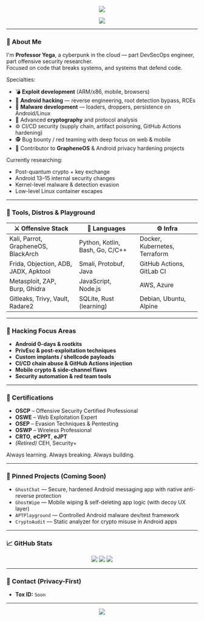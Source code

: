 <!-- Matrix-Green Hacker Banner -->
<p align="center">
  <img src="https://capsule-render.vercel.app/api?type=waving&color=0:000000,100:00FF00&height=200&section=header&text=Professor%20Yega&fontSize=40&fontColor=ffffff" />
</p>

<p align="center">
  <img src="https://readme-typing-svg.demolab.com?font=Fira+Code&duration=4000&pause=1000&color=00FF00&center=true&vCenter=true&width=435&lines=Offensive+Security+Researcher;Android+Hacker+%2F+Exploit+Dev;Malware+Engineer;Bug+Bounty+Hunter;DevSecOps+Expert" />
</p>

---

### 🧠 About Me

I'm **Professor Yega**, a cyberpunk in the cloud — part DevSecOps engineer, part offensive security researcher.  
Focused on code that breaks systems, and systems that defend code.

Specialties:

- 💣 **Exploit development** (ARM/x86, mobile, browsers)
- 📱 **Android hacking** — reverse engineering, root detection bypass, RCEs
- 🐛 **Malware development** — loaders, droppers, persistence on Android/Linux
- 🧬 Advanced **cryptography** and protocol analysis
- ⚙️ CI/CD security (supply chain, artifact poisoning, GitHub Actions hardening)
- 🕵️ Bug bounty / red teaming with deep focus on web & mobile
- 🔐 Contributor to **GrapheneOS** & Android privacy hardening projects

Currently researching:
- Post-quantum crypto + key exchange
- Android 13–15 internal security changes
- Kernel-level malware & detection evasion
- Low-level Linux container escapes

---

### 🧰 Tools, Distros & Playground

| ⚔️ Offensive Stack | 🧠 Languages | ⚙️ Infra |
|-------------------|--------------|----------|
| Kali, Parrot, GrapheneOS, BlackArch | Python, Kotlin, Bash, Go, C/C++ | Docker, Kubernetes, Terraform |
| Frida, Objection, ADB, JADX, Apktool | Smali, Protobuf, Java | GitHub Actions, GitLab CI |
| Metasploit, ZAP, Burp, Ghidra | JavaScript, Node.js | AWS, Azure |
| Gitleaks, Trivy, Vault, Radare2 | SQLite, Rust (learning) | Debian, Ubuntu, Alpine |

---

### 🧪 Hacking Focus Areas

- **Android 0-days & rootkits**  
- **PrivEsc & post-exploitation techniques**  
- **Custom implants / shellcode payloads**  
- **CI/CD chain abuse & GitHub Actions injection**  
- **Mobile crypto & side-channel flaws**  
- **Security automation & red team tools**

---

### 💼 Certifications

- **OSCP** – Offensive Security Certified Professional  
- **OSWE** – Web Exploitation Expert  
- **OSEP** – Evasion Techniques & Pentesting  
- **OSWP** – Wireless Professional  
- **CRTO**, **eCPPT**, **eJPT**  
- *(Retired)* CEH, Security+  

Always learning. Always breaking. Always building.

---

### 🚧 Pinned Projects (Coming Soon)

- `GhostChat` — Secure, hardened Android messaging app with native anti-reverse protection  
- `GhostWipe` — Mobile wiping & self-deleting app logic (with decoy UX layer)  
- `APTPlayground` — Controlled Android malware dev/test framework  
- `CryptoAudit` — Static analyzer for crypto misuse in Android apps  

---

### 📈 GitHub Stats

<p align="center">
  <img src="https://github-readme-stats.vercel.app/api?username=ProfessorYega&show_icons=true&theme=tokyonight&title_color=00FF00&icon_color=00FF00&text_color=ffffff&bg_color=000000" />
  <img src="https://github-readme-streak-stats.herokuapp.com?user=ProfessorYega&theme=tokyonight&dates=00FF00&currStreakLabel=00FF00&ring=00FF00&fire=00FF00&sideNums=00FF00" />
  <img src="https://github-readme-stats.vercel.app/api/top-langs/?username=ProfessorYega&layout=compact&theme=tokyonight&title_color=00FF00&text_color=ffffff&bg_color=000000" />
</p>

---

### 📡 Contact (Privacy-First)

- **Tox ID:** `Soon` 

---

<p align="center">
  <img src="https://capsule-render.vercel.app/api?section=footer&type=waving&color=0:00FF00,100:000000&height=120" />
</p>
